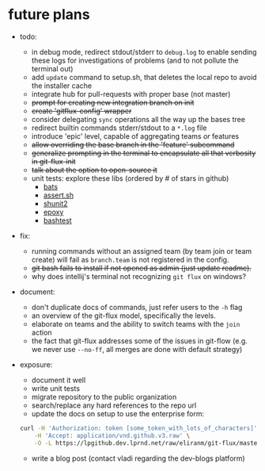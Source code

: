 
# future plans

- todo:
   - in debug mode, redirect stdout/stderr to `debug.log` to enable sending 
   these logs for investigations of problems (and to not pollute the terminal out)
   - add `update` command to setup.sh, that deletes the local repo to 
   avoid the installer cache
   - integrate hub for pull-requests with proper base (not master)
   - ~~prompt for creating new integration branch on init~~
   - ~~create 'gitflux-config' wrapper~~
   - consider delegating `sync` operations all the way up the bases tree
   - redirect builtin commands stderr/stdout to a `*.log` file
   - introduce 'epic' level, capable of aggregating teams *or* features
   - ~~allow overriding the base branch in the 'feature' subcommand~~
   - ~~generalize prompting in the terminal to encapsulate all that 
   verbosity in git-flux-init~~
   - ~~talk about the option to open-source it~~
   - unit tests: explore these libs (ordered by # of stars in github)
      - [bats][1]
      - [assert.sh][2]
      - [shunit2][3]
      - [epoxy][4]
      - [bashtest][5]

- fix:
   - running commands without an assigned team (by team join or team create) 
   will fail as `branch.team` is not registered in the config.
   - ~~git bash fails to install if not opened as admin (just update readme).~~
   - why does intellij's terminal not recognizing `git flux` on windows?

- document:
   - don't duplicate docs of commands, just refer users to the `-h` flag
   - an overview of the git-flux model, specifically the levels.
   - elaborate on teams and the ability to switch teams with the `join` action
   - the fact that git-flux addresses some of the issues in git-flow 
   (e.g. we never use `--no-ff`, all merges are done with default strategy)

- exposure:
   - document it well
   - write unit tests
   - migrate repository to the public organization
   - search/replace any hard references to the repo url
   - update the docs on setup to use the enterprise form:
   ```sh
   curl -H 'Authorization: token [some_token_with_lots_of_characters]' \
       -H 'Accept: application/vnd.github.v3.raw' \
       -O -L https://lpgithub.dev.lprnd.net/raw/eliranm/git-flux/master/bin/setup.sh
   ```
   - write a blog post (contact vladi regarding the dev-blogs platform)





[1]: https://github.com/sstephenson/bats
[2]: https://github.com/lehmannro/assert.sh
[3]: https://github.com/kward/shunit2
[4]: https://github.com/spbnick/epoxy
[5]: https://github.com/pahaz/bashtest
